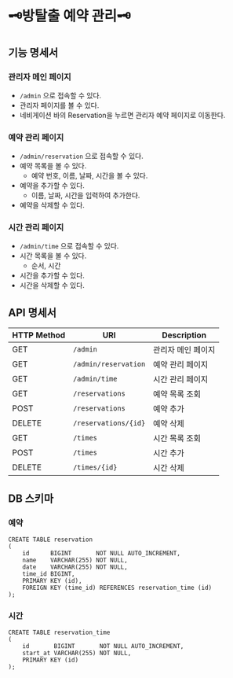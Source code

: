 # 🗝️방탈출 예약 관리🗝️

## 기능 명세서

### 관리자 메인 페이지

- `/admin` 으로 접속할 수 있다.
- 관리자 페이지를 볼 수 있다.
- 네비게이션 바의 Reservation을 누르면 관리자 예약 페이지로 이동한다.

### 예약 관리 페이지

- `/admin/reservation` 으로 접속할 수 있다.
- 예약 목록을 볼 수 있다.
    - 예약 번호, 이름, 날짜, 시간을 볼 수 있다.
- 예약을 추가할 수 있다.
    - 이름, 날짜, 시간을 입력하여 추가한다.
- 예약을 삭제할 수 있다.

### 시간 관리 페이지

- `/admin/time` 으로 접속할 수 있다.
- 시간 목록을 볼 수 있다.
    - 순서, 시간
- 시간을 추가할 수 있다.
- 시간을 삭제할 수 있다.

## API 명세서

| HTTP Method | URI                  | Description |
|-------------|----------------------|-------------|
| GET         | `/admin`             | 관리자 메인 페이지  | 
| GET         | `/admin/reservation` | 예약 관리 페이지   |
| GET         | `/admin/time`        | 시간 관리 페이지   |
| GET         | `/reservations`      | 예약 목록 조회    |
| POST        | `/reservations`      | 예약 추가       | 
| DELETE      | `/reservations/{id}` | 예약 삭제       |
| GET         | `/times`             | 시간 목록 조회    |
| POST        | `/times`             | 시간 추가       | 
| DELETE      | `/times/{id}`        | 시간 삭제       |

## DB 스키마

### 예약

```mysql
CREATE TABLE reservation
(
    id      BIGINT       NOT NULL AUTO_INCREMENT,
    name    VARCHAR(255) NOT NULL,
    date    VARCHAR(255) NOT NULL,
    time_id BIGINT,
    PRIMARY KEY (id),
    FOREIGN KEY (time_id) REFERENCES reservation_time (id)
);
```

### 시간

```mysql
CREATE TABLE reservation_time
(
    id       BIGINT       NOT NULL AUTO_INCREMENT,
    start_at VARCHAR(255) NOT NULL,
    PRIMARY KEY (id)
);
```
